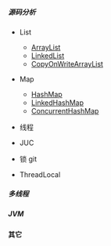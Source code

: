##### 源码分析
* List
	* [ArrayList](pdf/ArrayList源码分析.pdf) 
	* [LinkedList](linkedList.md) 
	* [CopyOnWriteArrayList](copyOnWriteArrayList.md)
	
* Map
	* [HashMap](hashMap.md)
	* [LinkedHashMap](linkedHashMap.md)
	* [ConcurrentHashMap](concurrentHashMap.md)
* 线程

* JUC


* 锁
git

* ThreadLocal


##### 多线程



##### JVM


#### 其它